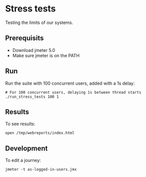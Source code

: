 # Stress tests

Testing the limits of our systems.

## Prerequisits
- Download jmeter 5.0
- Make sure jmeter is on the PATH

## Run

Run the suite with 100 concurrent users, added with a 1s delay:
```
# For 100 concurrent users, delaying 1s between thread starts
./run_stress_tests 100 1
```

## Results

To see results:
```
open /tmp/webreports/index.html
```

## Development

To edit a journey:
```
jmeter -t as-logged-in-users.jmx
```

